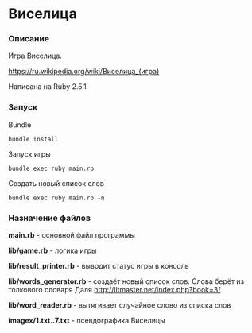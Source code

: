 # Виселица

### Описание

Игра Виселица. 

https://ru.wikipedia.org/wiki/Виселица_(игра)

Написана на Ruby 2.5.1

### Запуск

Bundle

````
bundle install
````

Запуск игры

````
bundle exec ruby main.rb
````

Создать новый список слов

````
bundle exec ruby main.rb -n
````

### Назначение файлов

**main.rb** - основной файл программы

**lib/game.rb** - логика игры

**lib/result_printer.rb** - выводит статус игры в консоль

**lib/words_generator.rb** - создаёт новый список слов. Слова берёт из толкового словаря Даля http://litmaster.net/index.php?book=3/

**lib/word_reader.rb** - вытягивает случайное слово из списка слов

**imagex/1.txt..7.txt** - псевдографика Виселицы
